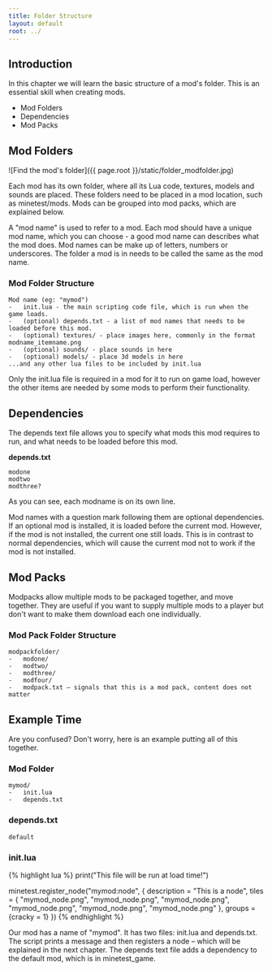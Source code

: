 ```yaml
---
title: Folder Structure
layout: default
root: ../
---
```


Introduction
------------

In this chapter we will learn the basic structure of a mod's folder.
This is an essential skill when creating mods.

* Mod Folders
* Dependencies
* Mod Packs

Mod Folders
-----------

![Find the mod's folder]({{ page.root }}/static/folder_modfolder.jpg)

Each mod has its own folder, where all its Lua code, textures, models and sounds
are placed. These folders need to be placed in a mod location, such as
minetest/mods. Mods can be grouped into mod packs, which are explained below.

A "mod name" is used to refer to a mod. Each mod should have a unique mod name,
which you can choose - a good mod name can describes what the mod does.
Mod names can be make up of letters, numbers or underscores. The folder a mod is
in needs to be called the same as the mod name.

### Mod Folder Structure
	Mod name (eg: "mymod")
	-	init.lua - the main scripting code file, which is run when the game loads.
	-	(optional) depends.txt - a list of mod names that needs to be loaded before this mod.
	-	(optional) textures/ - place images here, commonly in the format modname_itemname.png
	-	(optional) sounds/ - place sounds in here
	-	(optional) models/ - place 3d models in here
	...and any other lua files to be included by init.lua

Only the init.lua file is required in a mod for it to run on game load, however
the other items are needed by some mods to perform their functionality.

Dependencies
------------

The depends text file allows you to specify what mods this mod requires to run, and what
needs to be loaded before this mod.

**depends.txt**

	modone
	modtwo
	modthree?

As you can see, each modname is on its own line.

Mod names with a question mark following them are optional dependencies.
If an optional mod is installed, it is loaded before the current mod.
However, if the mod is not installed, the current one still loads.
This is in contrast to normal dependencies, which will cause the current
mod not to work if the mod is not installed.

Mod Packs
---------

Modpacks allow multiple mods to be packaged together, and move together.
They are useful if you want to supply multiple mods to a player but don't
want to make them download each one individually.

### Mod Pack Folder Structure
	modpackfolder/
	-	modone/
	-	modtwo/
	-	modthree/
	-	modfour/
	-	modpack.txt – signals that this is a mod pack, content does not matter

Example Time
------------

Are you confused? Don't worry, here is an example putting all of this together.

### Mod Folder
	mymod/
	-	init.lua
	-	depends.txt


### depends.txt
	default

### init.lua
{% highlight lua %}
print("This file will be run at load time!")

minetest.register_node("mymod:node", {
	description = "This is a node",
	tiles = {
		"mymod_node.png",
		"mymod_node.png",
		"mymod_node.png",
		"mymod_node.png",
		"mymod_node.png",
		"mymod_node.png"
	},
	groups = {cracky = 1}
})
{% endhighlight %}

Our mod has a name of "mymod". It has two files: init.lua and depends.txt.
The script prints a message and then registers a node – which will be explained in the next chapter.
The depends text file adds a dependency to the default mod, which is in minetest_game.
